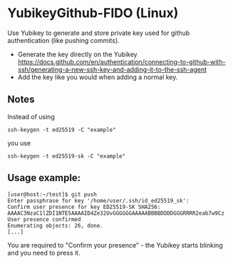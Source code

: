# YubikeyGithub-FIDO (Linux)
Use Yubikey to generate and store private key used for github authentication (like pushing commits).
- Generate the key directly on the Yubikey <https://docs.github.com/en/authentication/connecting-to-github-with-ssh/generating-a-new-ssh-key-and-adding-it-to-the-ssh-agent>
- Add the key like you would when adding a normal key.
## Notes
Instead of using
```
ssh-keygen -t ed25519 -C "example"
```
you use
```
ssh-keygen -t ed25519-sk -C "example"
```

## Usage example:
```
[user@host:~/test]$ git push
Enter passphrase for key '/home/user/.ssh/id_ed25519_sk':
Confirm user presence for key ED25519-SK SHA256: AAAAC3NzaC1lZDI1NTE5AAAAID4Ze32UvGGGGGGAAAAABBBBDDDDGGGRRRR2eab7w9Cz
User presence confirmed
Enumerating objects: 26, done.
[...]
```
You are required to "Confirm your presence" - the Yubikey starts blinking and you need to press it.

